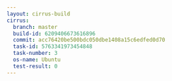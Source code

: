 ```yaml
---
layout: cirrus-build
cirrus:
  branch: master
  build-id: 6209406673616896
  commit: acc76420be500bdc050dbe1408a15c6edfed0d70
  task-id: 5763341973454848
  task-number: 3
  os-name: Ubuntu
  test-result: 0
---
```

